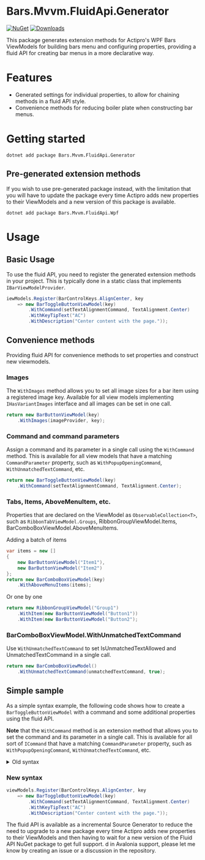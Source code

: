 # Bars.Mvvm.FluidApi.Generator
[![NuGet](https://img.shields.io/nuget/v/Bars.Mvvm.FluidApi.Generator.svg)](https://www.nuget.org/packages/Bars.Mvvm.FluidApi.Generator/)
[![Downloads](https://img.shields.io/nuget/dt/Bars.Mvvm.FluidApi.Generator?label=Downloads)](https://www.nuget.org/packages/Bars.Mvvm.FluidApi.Generator/)

This package generates extension methods for Actipro's WPF Bars ViewModels for building bars menu and configuring properties, providing a fluid API for creating bar menus in a more declarative way.

# Features 
* Generated settings for individual properties, to allow for chaining methods in a fluid API style.
* Convenience methods for reducing boiler plate when constructing bar menus.

# Getting started
```
dotnet add package Bars.Mvvm.FluidApi.Generator
```

## Pre-generated extension methods
If you wish to use pre-generated package instead, with the limitation that you will have to update the package every time Actipro adds new properties to their ViewModels and a new version of this package is available.
```
dotnet add package Bars.Mvvm.FluidApi.Wpf
```

# Usage

## Basic Usage
To use the fluid API, you need to register the generated extension methods in your project. This is typically done in a static class that implements `IBarViewModelProvider`.

```csharp
iewModels.Register(BarControlKeys.AlignCenter, key
    => new BarToggleButtonViewModel(key)
        .WithCommand(setTextAlignmentCommand, TextAlignment.Center)
        .WithKeyTipText("AC")
        .WithDescription("Center content with the page."));
```

## Convenience methods
Providing fluid API for convenience methods to set properties and construct new viewmodels.

### Images
The `WithImages` method allows you to set all image sizes for a bar item using a registered image key. Available for all view models implementing `IHasVariantImages` interface and all images can be set in one call.

```csharp
return new BarButtonViewModel(key)
    .WithImages(imageProvider, key);
```

### Command and command parameters
Assign a command and its parameter in a single call using the `WithCommand` method. This is available for all view models that have a matching `CommandParameter` property, such as `WithPopupOpeningCommand`, `WithUnmatchedTextCommand`, etc.

```csharp
return new BarToggleButtonViewModel(key)
    .WithCommand(setTextAlignmentCommand, TextAlignment.Center);
```

### Tabs, Items, AboveMenuItem, etc.
Properties that are declared on the ViewModel as `ObservableCollection<T>`, such as `RibbonTabViewModel.Groups`, RibbonGroupViewModel.Items, BarComboBoxViewModel.AboveMenuItems.

Adding a batch of items
```csharp
var items = new []
{
    new BarButtonViewModel("Item1"),
    new BarButtonViewModel("Item2")
};
return new BarComboBoxViewModel(key)
    .WithAboveMenuItems(items);
```

Or one by one

```csharp
return new RibbonGroupViewModel("Group1")
    .WithItem(new BarButtonViewModel("Button1"))
    .WithItem(new BarButtonViewModel("Button2");
```
### BarComboBoxViewModel.WithUnmatchedTextCommand
Use `WithUnmatchedTextCommand` to set IsUnmatchedTextAllowed and UnmatchedTextCommand in a single call.
```csharp
return new BarComboBoxViewModel()
    .WithUnmatchedTextCommand(unmatchedTextCommand, true);
```

## Simple sample
As a simple syntax example, the following code shows how to create a `BarToggleButtonViewModel` with a command and some additional properties using the fluid API.

**Note** that the `WithCommand` method is an extension method that allows you to set the command and its parameter in a single call. This is available for all sort of `ICommand` that have a matching `CommandParameter` property, such as `WithPopupOpeningCommand`, `WithUnmatchedTextCommand`, etc.

<details>
<summary>Old syntax</summary>

### Old syntax

```csharp
viewModels.Register(BarControlKeys.AlignCenter, key
	=> new BarToggleButtonViewModel(key, SetTextAlignmentCommand)
	{
		KeyTipText = "AC", 
		Description = "Center content with the page.", 
		CommandParameter = TextAlignment.Center
	});
```

</details>

### New syntax
```csharp
viewModels.Register(BarControlKeys.AlignCenter, key
    => new BarToggleButtonViewModel(key)
        .WithCommand(setTextAlignmentCommand, TextAlignment.Center)
        .WithKeyTipText("AC")
        .WithDescription("Center content with the page."));
```


The fluid API is available as a incremental Source Generator to reduce the need to upgrade to a new package every time Actipro adds new properties to their ViewModels and then having to wait for a new version of the Fluid API NuGet package to get full support.
d in Avalonia support, please let me know by creating an issue or a discussion in the repository.
